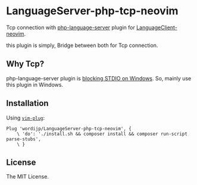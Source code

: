 # LanguageServer-php-tcp-neovim

Tcp connection with [php-language-server](https://github.com/felixfbecker/php-language-server) plugin for
[LanguageClient-neovim](https://github.com/autozimu/LanguageClient-neovim).

this plugin is simply, Bridge between both for Tcp connection.

## Why Tcp?

php-language-server plugin is [blocking STDIO on Windows](https://github.com/felixfbecker/php-language-server#command-line-arguments). 
So, mainly use this plugin in Windows.


## Installation

Using [`vim-plug`](https://github.com/junegunn/vim-plug):

```vim
Plug 'wordijp/LanguageServer-php-tcp-neovim', {
    \ 'do': './install.sh && composer install && composer run-script parse-stubs',
	\ }
```

## License

The MIT License.
